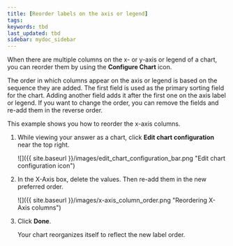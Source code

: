 ```yaml
---
title: [Reorder labels on the axis or legend]
tags:
keywords: tbd
last_updated: tbd
sidebar: mydoc_sidebar
---
```

When there are multiple columns on the x- or y-axis or legend of a chart, you can reorder them by using the **Configure Chart** icon.

The order in which columns appear on the axis or legend is based on the sequence they are added. The first field is used as the primary sorting field for the chart. Adding another field adds it after the first one on the axis label or legend. If you want to change the order, you can remove the fields and re-add them in the reverse order.

This example shows you how to reorder the x-axis columns.

1. While viewing your answer as a chart, click **Edit chart configuration** near the top right.

     ![]({{ site.baseurl }}/images/edit_chart_configuration_bar.png "Edit chart configuration icon")

2. In the X-Axis box, delete the values. Then re-add them in the new preferred order.

     ![]({{ site.baseurl }}/images/x-axis_column_order.png "Reordering X-Axis columns")

3. Click **Done**.

   Your chart reorganizes itself to reflect the new label order.
